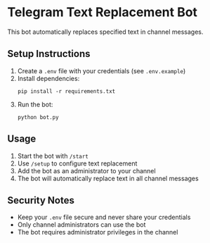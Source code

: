# Telegram Text Replacement Bot

This bot automatically replaces specified text in channel messages.

## Setup Instructions

1. Create a `.env` file with your credentials (see `.env.example`)
2. Install dependencies:
   ```
   pip install -r requirements.txt
   ```
3. Run the bot:
   ```
   python bot.py
   ```

## Usage

1. Start the bot with `/start`
2. Use `/setup` to configure text replacement
3. Add the bot as an administrator to your channel
4. The bot will automatically replace text in all channel messages

## Security Notes

- Keep your `.env` file secure and never share your credentials
- Only channel administrators can use the bot
- The bot requires administrator privileges in the channel